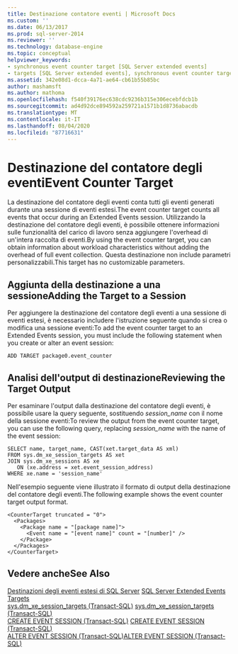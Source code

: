 ```yaml
---
title: Destinazione contatore eventi | Microsoft Docs
ms.custom: ''
ms.date: 06/13/2017
ms.prod: sql-server-2014
ms.reviewer: ''
ms.technology: database-engine
ms.topic: conceptual
helpviewer_keywords:
- synchronous event counter target [SQL Server extended events]
- targets [SQL Server extended events], synchronous event counter target
ms.assetid: 342e08d1-dcca-4a71-ae64-cb61b55b85bc
author: mashamsft
ms.author: mathoma
ms.openlocfilehash: f540f39176ec638cdc9236b315e306ecebfdcb1b
ms.sourcegitcommit: ad4d92dce894592a259721a1571b1d8736abacdb
ms.translationtype: MT
ms.contentlocale: it-IT
ms.lasthandoff: 08/04/2020
ms.locfileid: "87716631"
---
```

# <a name="event-counter-target"></a><span data-ttu-id="3d20c-102">Destinazione del contatore degli eventi</span><span class="sxs-lookup"><span data-stu-id="3d20c-102">Event Counter Target</span></span>
  <span data-ttu-id="3d20c-103">La destinazione del contatore degli eventi conta tutti gli eventi generati durante una sessione di eventi estesi.</span><span class="sxs-lookup"><span data-stu-id="3d20c-103">The event counter target counts all events that occur during an Extended Events session.</span></span> <span data-ttu-id="3d20c-104">Utilizzando la destinazione del contatore degli eventi, è possibile ottenere informazioni sulle funzionalità del carico di lavoro senza aggiungere l'overhead di un'intera raccolta di eventi.</span><span class="sxs-lookup"><span data-stu-id="3d20c-104">By using the event counter target, you can obtain information about workload characteristics without adding the overhead of full event collection.</span></span> <span data-ttu-id="3d20c-105">Questa destinazione non include parametri personalizzabili.</span><span class="sxs-lookup"><span data-stu-id="3d20c-105">This target has no customizable parameters.</span></span>  
  
## <a name="adding-the-target-to-a-session"></a><span data-ttu-id="3d20c-106">Aggiunta della destinazione a una sessione</span><span class="sxs-lookup"><span data-stu-id="3d20c-106">Adding the Target to a Session</span></span>  
 <span data-ttu-id="3d20c-107">Per aggiungere la destinazione del contatore degli eventi a una sessione di eventi estesi, è necessario includere l'istruzione seguente quando si crea o modifica una sessione eventi:</span><span class="sxs-lookup"><span data-stu-id="3d20c-107">To add the event counter target to an Extended Events session, you must include the following statement when you create or alter an event session:</span></span>  
  
```  
ADD TARGET package0.event_counter  
```  
  
## <a name="reviewing-the-target-output"></a><span data-ttu-id="3d20c-108">Analisi dell'output di destinazione</span><span class="sxs-lookup"><span data-stu-id="3d20c-108">Reviewing the Target Output</span></span>  
 <span data-ttu-id="3d20c-109">Per esaminare l'output dalla destinazione del contatore degli eventi, è possibile usare la query seguente, sostituendo *session_name* con il nome della sessione eventi:</span><span class="sxs-lookup"><span data-stu-id="3d20c-109">To review the output from the event counter target, you can use the following query, replacing *session_name* with the name of the event session:</span></span>  
  
```  
SELECT name, target_name, CAST(xet.target_data AS xml)  
FROM sys.dm_xe_session_targets AS xet  
JOIN sys.dm_xe_sessions AS xe  
   ON (xe.address = xet.event_session_address)  
WHERE xe.name = 'session_name'  
```  
  
 <span data-ttu-id="3d20c-110">Nell'esempio seguente viene illustrato il formato di output della destinazione del contatore degli eventi.</span><span class="sxs-lookup"><span data-stu-id="3d20c-110">The following example shows the event counter target output format.</span></span>  
  
```  
<CounterTarget truncated = "0">  
  <Packages>  
    <Package name = "[package name]">  
      <Event name = "[event name]" count = "[number]" />  
    </Package>  
  </Packages>  
</CounterTarget>  
```  
  
## <a name="see-also"></a><span data-ttu-id="3d20c-111">Vedere anche</span><span class="sxs-lookup"><span data-stu-id="3d20c-111">See Also</span></span>  
 <span data-ttu-id="3d20c-112">[Destinazioni degli eventi estesi di SQL Server](../../2014/database-engine/sql-server-extended-events-targets.md) </span><span class="sxs-lookup"><span data-stu-id="3d20c-112">[SQL Server Extended Events Targets](../../2014/database-engine/sql-server-extended-events-targets.md) </span></span>  
 <span data-ttu-id="3d20c-113">[sys.dm_xe_session_targets &#40;Transact-SQL&#41;](/sql/relational-databases/system-dynamic-management-views/sys-dm-xe-session-targets-transact-sql) </span><span class="sxs-lookup"><span data-stu-id="3d20c-113">[sys.dm_xe_session_targets &#40;Transact-SQL&#41;](/sql/relational-databases/system-dynamic-management-views/sys-dm-xe-session-targets-transact-sql) </span></span>  
 <span data-ttu-id="3d20c-114">[CREATE EVENT SESSION &#40;Transact-SQL&#41;](/sql/t-sql/statements/create-event-session-transact-sql) </span><span class="sxs-lookup"><span data-stu-id="3d20c-114">[CREATE EVENT SESSION &#40;Transact-SQL&#41;](/sql/t-sql/statements/create-event-session-transact-sql) </span></span>  
 [<span data-ttu-id="3d20c-115">ALTER EVENT SESSION &#40;Transact-SQL&#41;</span><span class="sxs-lookup"><span data-stu-id="3d20c-115">ALTER EVENT SESSION &#40;Transact-SQL&#41;</span></span>](/sql/t-sql/statements/alter-event-session-transact-sql)  
  
  
